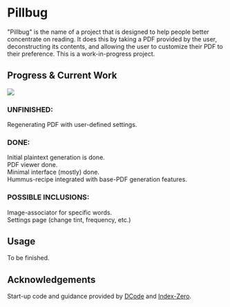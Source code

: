 # Pillbug

"Pillbug" is the name of a project that is designed to help people better concentrate on reading. It does this by taking a PDF provided by the user, deconstructing its contents, and allowing the user to customize their PDF to their preference. This is a work-in-progress project.


## Progress & Current Work

![](https://us-central1-progress-markdown.cloudfunctions.net/progress/30)

### UNFINISHED: 

Regenerating PDF with user-defined settings.

### DONE:

Initial plaintext generation is done. <br />
PDF viewer done. <br />
Minimal interface (mostly) done. <br />
Hummus-recipe integrated with base-PDF generation features.

### POSSIBLE INCLUSIONS:

Image-associator for specific words. <br />
Settings page (change tint, frequency, etc.)

## Usage

To be finished.


## Acknowledgements

Start-up code and guidance provided by [DCode](https://youtu.be/enfZAaTRTKU) and [Index-Zero](https://www.youtube.com/watch?v=W0mtHWZOGx8).
